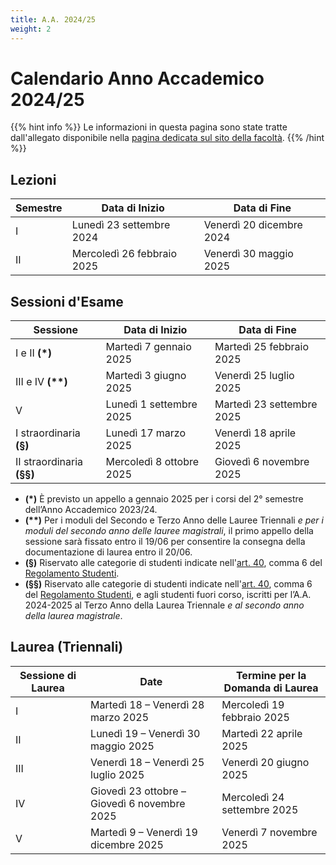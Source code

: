 ```yaml
---
title: A.A. 2024/25
weight: 2
---
```


# Calendario Anno Accademico 2024/25

{{% hint info %}}
<i class="fa-solid fa-circle-info" style="color: #74C0FC;"></i> Le informazioni in questa pagina sono state tratte dall'allegato disponibile nella [pagina dedicata sul sito della facoltà](https://i3s.web.uniroma1.it/it/calendario-didattico).
{{% /hint %}}

## Lezioni

| Semestre | Data di Inizio             | Data di Fine             |
|----------|----------------------------|--------------------------|
| I        | Lunedì 23 settembre 2024   | Venerdì 20 dicembre 2024 |
| II       | Mercoledì 26 febbraio 2025 | Venerdì 30 maggio 2025   |

## Sessioni d'Esame

| Sessione                     | Data di Inizio           | Data di Fine              |
|------------------------------|--------------------------|---------------------------|
| I e II <b>(*)</b>            | Martedì 7 gennaio 2025   | Martedì 25 febbraio 2025  |
| III e IV <b>(**)</b>         | Martedì 3 giugno 2025    | Venerdì 25 luglio 2025    |
| V                            | Lunedì 1 settembre 2025  | Martedì 23 settembre 2025 |
| I straordinaria <b>(§)</b>   | Lunedì 17 marzo 2025     | Venerdì 18 aprile 2025    |
| II straordinaria <b>(§§)</b> | Mercoledì 8 ottobre 2025 | Giovedì 6 novembre 2025   |

- **(*)** È previsto un appello a gennaio 2025 per i corsi del 2° semestre dell’Anno Accademico 2023/24.
- **(\*\*)** Per i moduli del Secondo e Terzo Anno delle Lauree Triennali _e per i moduli del secondo anno delle lauree magistrali_, il primo appello della sessione sarà fissato entro il 19/06 per consentire la consegna della documentazione di laurea entro il 20/06.
- **(§)** Riservato alle categorie di studenti indicate nell'[art. 40](https://www.uniroma1.it/it/content/esami-di-profitto), comma 6 del [Regolamento Studenti](https://www.uniroma1.it/it/pagina/regolamento-studenti).
- **(§§)** Riservato alle categorie di studenti indicate nell'[art. 40](https://www.uniroma1.it/it/content/esami-di-profitto), comma 6 del [Regolamento Studenti](https://www.uniroma1.it/it/pagina/regolamento-studenti), e agli studenti fuori corso, iscritti per l’A.A. 2024-2025 al Terzo Anno della Laurea Triennale _e al secondo anno della laurea magistrale_.

## Laurea (Triennali)

| Sessione di Laurea | Date                                         | Termine per la Domanda di Laurea |
|--------------------|----------------------------------------------|---------------------------------|
| I                  | Martedì 18 – Venerdì 28 marzo 2025           | Mercoledì 19 febbraio 2025      |
| II                 | Lunedì 19 – Venerdì 30 maggio 2025           | Martedì 22 aprile 2025          |
| III                | Venerdì 18 – Venerdì 25 luglio 2025          | Venerdì 20 giugno 2025          |
| IV                 | Giovedì 23 ottobre – Giovedì 6 novembre 2025 | Mercoledì 24 settembre 2025     |
| V                  | Martedì 9 – Venerdì 19 dicembre 2025         | Venerdì 7 novembre 2025         |
